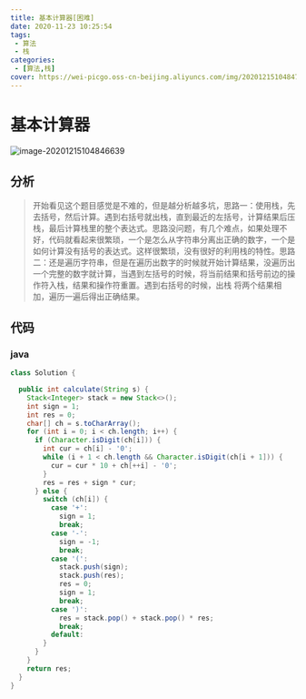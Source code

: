 ```yaml
---
title: 基本计算器[困难]
date: 2020-11-23 10:25:54
tags: 
 - 算法
 - 栈
categories: 
 - [算法,栈]
cover: https://wei-picgo.oss-cn-beijing.aliyuncs.com/img/20201215104847.png
---
```


# 基本计算器

![image-20201215104846639](https://wei-picgo.oss-cn-beijing.aliyuncs.com/img/20201215104847.png)

## 分析

> 开始看见这个题目感觉是不难的，但是越分析越多坑，思路一：使用栈，先去括号，然后计算。遇到右括号就出栈，直到最近的左括号，计算结果后压栈，最后计算栈里的整个表达式。思路没问题，有几个难点，如果处理不好，代码就看起来很繁琐，一个是怎么从字符串分离出正确的数字，一个是如何计算没有括号的表达式。这样很繁琐，没有很好的利用栈的特性。思路二：还是遍历字符串，但是在遍历出数字的时候就开始计算结果，没遍历出一个完整的数字就计算，当遇到左括号的时候，将当前结果和括号前边的操作符入栈，结果和操作符重置。遇到右括号的时候，出栈 将两个结果相加，遍历一遍后得出正确结果。
>
> 

## 代码

### java

```java
class Solution {

  public int calculate(String s) {
    Stack<Integer> stack = new Stack<>();
    int sign = 1;
    int res = 0;
    char[] ch = s.toCharArray();
    for (int i = 0; i < ch.length; i++) {
      if (Character.isDigit(ch[i])) {
        int cur = ch[i] - '0';
        while (i + 1 < ch.length && Character.isDigit(ch[i + 1])) {
          cur = cur * 10 + ch[++i] - '0';
        }
        res = res + sign * cur;
      } else {
        switch (ch[i]) {
          case '+':
            sign = 1;
            break;
          case '-':
            sign = -1;
            break;
          case '(':
            stack.push(sign);
            stack.push(res);
            res = 0;
            sign = 1;
            break;
          case ')':
            res = stack.pop() + stack.pop() * res;
            break;
          default:
        }
      }
    }
    return res;
  }
}
```
